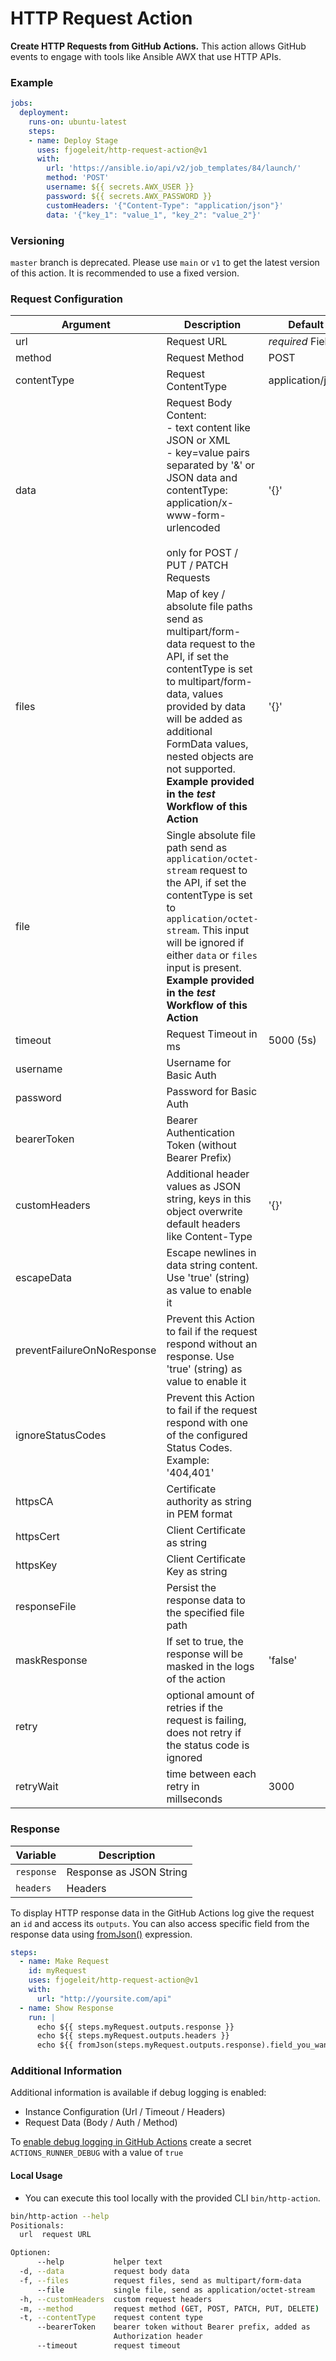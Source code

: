# HTTP Request Action

**Create HTTP Requests from GitHub Actions.** This action allows GitHub events to engage with tools like Ansible AWX that use HTTP APIs.

### Example
```yaml
jobs:
  deployment:
    runs-on: ubuntu-latest
    steps:
    - name: Deploy Stage
      uses: fjogeleit/http-request-action@v1
      with:
        url: 'https://ansible.io/api/v2/job_templates/84/launch/'
        method: 'POST'
        username: ${{ secrets.AWX_USER }}
        password: ${{ secrets.AWX_PASSWORD }}
        customHeaders: '{"Content-Type": "application/json"}'
        data: '{"key_1": "value_1", "key_2": "value_2"}'
```

### Versioning

`master` branch is deprecated. Please use `main` or `v1` to get the latest version of this action. It is recommended to use a fixed version.

### Request Configuration

|Argument|  Description  |  Default  |
|--------|---------------|-----------|
|url     | Request URL   | _required_ Field |
|method  | Request Method| POST |
|contentType  | Request ContentType| application/json |
|data    | Request Body Content:<br>- text content like JSON or XML<br>- key=value pairs separated by '&' or JSON data and contentType: application/x-www-form-urlencoded<br><br>only for POST / PUT / PATCH Requests | '{}' |
|files    | Map of key / absolute file paths send as multipart/form-data request to the API, if set the contentType is set to multipart/form-data, values provided by data will be added as additional FormData values, nested objects are not supported. **Example provided in the _test_ Workflow of this Action** | '{}' |
|file    | Single absolute file path send as `application/octet-stream` request to the API, if set the contentType is set to `application/octet-stream`. This input will be ignored if either `data` or `files` input is present. **Example provided in the _test_ Workflow of this Action** ||
|timeout| Request Timeout in ms | 5000 (5s) |
|username| Username for Basic Auth ||
|password| Password for Basic Auth ||
|bearerToken| Bearer Authentication Token (without Bearer Prefix) ||
|customHeaders| Additional header values as JSON string, keys in this object overwrite default headers like Content-Type |'{}'|
|escapeData| Escape newlines in data string content. Use 'true' (string) as value to enable it ||
|preventFailureOnNoResponse| Prevent this Action to fail if the request respond without an response. Use 'true' (string) as value to enable it ||
|ignoreStatusCodes| Prevent this Action to fail if the request respond with one of the configured Status Codes. Example: '404,401' ||
|httpsCA| Certificate authority as string in PEM format ||
|httpsCert| Client Certificate as string ||
|httpsKey| Client Certificate Key as string ||
|responseFile| Persist the response data to the specified file path ||
|maskResponse| If set to true, the response will be masked in the logs of the action |'false'|
|retry| optional amount of retries if the request is failing, does not retry if the status code is ignored ||
|retryWait| time between each retry in millseconds | 3000 |

### Response

| Variable |  Description  |
|---|---|
`response` | Response as JSON String
`headers` | Headers

To display HTTP response data in the GitHub Actions log give the request an `id` and access its `outputs`. You can also access specific field from the response data using [fromJson()](https://docs.github.com/en/actions/learn-github-actions/expressions#fromjson) expression.

```yaml
steps:
  - name: Make Request
    id: myRequest
    uses: fjogeleit/http-request-action@v1
    with:
      url: "http://yoursite.com/api"
  - name: Show Response
    run: |
      echo ${{ steps.myRequest.outputs.response }}
      echo ${{ steps.myRequest.outputs.headers }}
      echo ${{ fromJson(steps.myRequest.outputs.response).field_you_want_to_access }}
```

### Additional Information

Additional information is available if debug logging is enabled:
- Instance Configuration (Url / Timeout / Headers)
- Request Data (Body / Auth / Method)

To [enable debug logging in GitHub Actions](https://docs.github.com/en/actions/managing-workflow-runs/enabling-debug-logging) create a secret `ACTIONS_RUNNER_DEBUG` with a value of `true`

#### Local Usage

* You can execute this tool locally with the provided CLI `bin/http-action`.

```bash
bin/http-action --help                   
Positionals:
  url  request URL                                                     [string]

Optionen:
      --help           helper text                                     [boolean]
  -d, --data           request body data                               [string] [default: "{}"]
  -f, --files          request files, send as multipart/form-data      [string] [default: "{}"]
      --file           single file, send as application/octet-stream   [string]
  -h, --customHeaders  custom request headers                          [string] [default: "{}"]
  -m, --method         request method (GET, POST, PATCH, PUT, DELETE)  [string] [default: "POST"]
  -t, --contentType    request content type                            [string] [default: "application/json"]
      --bearerToken    bearer token without Bearer prefix, added as
                       Authorization header                            [string]
      --timeout        request timeout                                 [number] [default: 5000]
```
